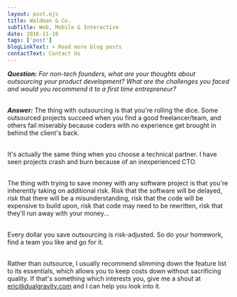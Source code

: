 ```yaml
---
layout: post.ejs
title: Waldman & Co.
subTitle: Web, Mobile & Interactive
date: 2016-11-10
tags: ['post']
blogLinkText: » Read more blog posts
contactText: Contact Us
---
```

<!-- Excerpt Start -->
_**Question:** For non-tech founders, what are your thoughts about outsourcing your product development? What are the challenges you faced and would you recommend it to a first time entrepreneur?_
<!-- Excerpt End -->
\
_**Answer:**_  The thing with outsourcing is that you're rolling the dice. Some outsourced projects succeed when you find a good freelancer/team, and others fail miserably because coders with no experience get brought in behind the client's back.

\
It's actually the same thing when you choose a technical partner. I have seen projects crash and burn because of an inexperienced CTO.

\
The thing with trying to save money with any software project is that you're inherently taking on additional risk. Risk that the software will be delayed, risk that there will be a misunderstanding, risk that the code will be expensive to build upon, risk that code may need to be rewritten, risk that they'll run away with your money...

\
Every dollar you save outsourcing is risk-adjusted. So do your homework, find a team you like and go for it.

\
Rather than outsource, I usually recommend slimming down the feature list to its essentials, which allows you to keep costs down without sacrificing quality. If that's something which interests you, give me a shout at [eric@dualgravity.com](mailto:eric@dualgravity.com) and I can help you look into it.